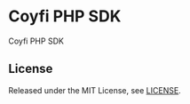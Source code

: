 # Coyfi PHP SDK


Coyfi PHP SDK

## License

Released under the MIT License, see [LICENSE](LICENSE).
